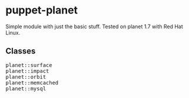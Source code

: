 # puppet-planet

Simple module with just the basic stuff. Tested on planet 1.7 with Red Hat Linux.

## Classes
<pre>
planet::surface
planet::impact
planet::orbit
planet::memcached
planet::mysql
</pre>
